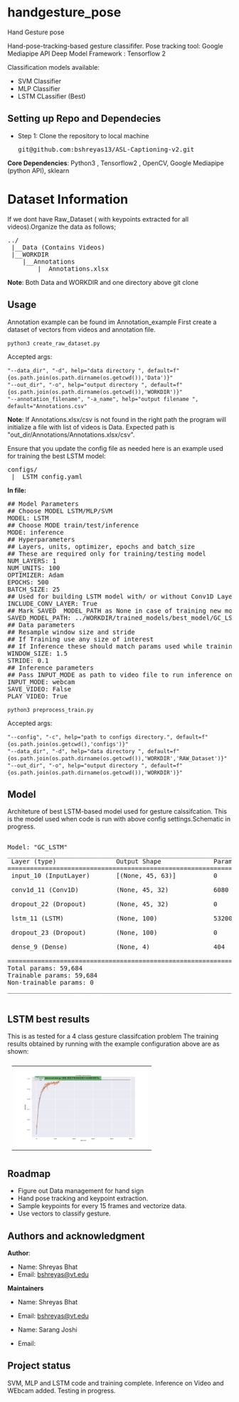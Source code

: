 # handgesture_pose

Hand Gesture pose

Hand-pose-tracking-based gesture classififer.
Pose tracking tool: Google Mediapipe API
Deep Model Framework : Tensorflow 2

Classification models available:
* SVM Classifier 
* MLP Classifier 
* LSTM CLassifier (Best) 

## Setting up Repo and Dependecies

<ul>
    <li>Step 1: Clone the repository to local machine 
        <pre>git@github.com:bshreyas13/ASL-Captioning-v2.git</pre>
    </li>
</ul>

**Core Dependencies**: Python3 , Tensorflow2 , OpenCV, Google Mediapipe (python API), sklearn


# Dataset Information

If we dont have Raw_Dataset ( with keypoints extracted for all videos).Organize the data as follows; 
<pre>
../
 |__Data (Contains Videos)
 |__WORKDIR
 	|__Annotations
 		|__Annotations.xlsx     
</pre>

**Note**: Both Data and WORKDIR and one directory above git clone 

## Usage

Annotation example can be found im Annotation_example
First create a dataset of vectors from videos and annotation file.
```
python3 create_raw_dataset.py 
```
Accepted args:
```
"--data_dir", "-d", help="data directory ", default=f"{os.path.join(os.path.dirname(os.getcwd()),'Data')}" 
"--out_dir", "-o", help="output directory ", default=f"{os.path.join(os.path.dirname(os.getcwd()),'WORKDIR')}" 
"--annotation_filename", "-a_name", help="output filename ", default="Annotations.csv"
```
**Note**: If Annotations.xlsx/csv is not found in the right path the program will initialize a file with list of videos is Data. Expected path is "out_dir/Annotations/Annotations.xlsx/csv".

Ensure that you update the config file as needed here is an example used for training the best LSTM model:

<pre>
configs/
 |__LSTM_config.yaml
</pre>

**In file:**
<pre>
## Model Parameters
## Choose MODEL LSTM/MLP/SVM
MODEL: LSTM
## Choose MODE train/test/inference
MODE: inference
## Hyperparameters
## Layers, units, optimizer, epochs and batch_size
## These are required only for training/testing model
NUM_LAYERS: 1
NUM_UNITS: 100
OPTIMIZER: Adam
EPOCHS: 500
BATCH_SIZE: 25
## Used for building LSTM model with/ or without Conv1D Layer
INCLUDE_CONV_LAYER: True
## Mark SAVED _MODEL_PATH as None in case of training new model from scratch
SAVED_MODEL_PATH: ../WORKDIR/trained_models/best_model/GC_LSTM_500.h5
## Data parameters
## Resample window size and stride 
## If Training use any size of interest
## If Inference these should match params used while training saved model
WINDOW_SIZE: 1.5
STRIDE: 0.1
## Inference parameters
## Pass INPUT_MODE as path to video file to run inference on video file
INPUT_MODE: webcam
SAVE_VIDEO: False
PLAY_VIDEO: True
</pre>

```
python3 preprocess_train.py 
```

Accepted args:
```
"--config", "-c", help="path to configs directory.", default=f"{os.path.join(os.getcwd(),'configs')}"
"--data_dir", "-d", help="data directory ", default=f"{os.path.join(os.path.dirname(os.getcwd()),'WORKDIR','RAW_Dataset')}"
"--out_dir", "-o", help="output directory ", default=f"{os.path.join(os.path.dirname(os.getcwd()),'WORKDIR')}"  
```

## Model

Architeture of best LSTM-based model used for gesture calssifcation. This is the model used when code is run with above config settings.Schematic in progress.

<pre>

Model: "GC_LSTM"
_________________________________________________________________
 Layer (type)                Output Shape              Param #   
=================================================================
 input_10 (InputLayer)       [(None, 45, 63)]          0         
                                                                 
 conv1d_11 (Conv1D)          (None, 45, 32)            6080      
                                                                 
 dropout_22 (Dropout)        (None, 45, 32)            0         
                                                                 
 lstm_11 (LSTM)              (None, 100)               53200     
                                                                 
 dropout_23 (Dropout)        (None, 100)               0         
                                                                 
 dense_9 (Dense)             (None, 4)                 404       
                                                                 
=================================================================
Total params: 59,684
Trainable params: 59,684
Non-trainable params: 0
_________________________________________________________________

</pre>

## LSTM best results
This is as tested for a 4 class gesture classifcation problem
The training results obtained by running with the example configuration above are as shown:
<table style="padding: 10px">
    <tr>
        <td> <img src="./Results_Best_Model/LSTMlayers1_units100_Adam_bs25_convTrue_wsize1.5_stride0.1.png"  alt="1" width="300" height="180"></td>
    </tr>
<table>


## Roadmap
* Figure out Data management for hand sign 
* Hand pose tracking and keypoint extraction.
* Sample keypoints for every 15 frames and vectorize data.
* Use vectors to classify gesture.


## Authors and acknowledgment
**Author**:
* Name: Shreyas Bhat
* Email: bshreyas@vt.edu

**Maintainers**

* Name: Shreyas Bhat
* Email: bshreyas@vt.edu

* Name: Sarang Joshi
* Email: 

## Project status
SVM, MLP and LSTM code and training complete. Inference on Video and WEbcam added. Testing in progress.

